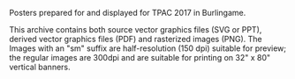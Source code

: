 Posters prepared for and displayed for TPAC 2017 in Burlingame.

This archive contains both source vector graphics files (SVG or PPT),
derived vector graphics files (PDF) and rasterized images (PNG).
The Images with an "sm" suffix are half-resolution (150 dpi) suitable
for preview; the regular images are 300dpi and are suitable for
printing on 32" x 80" vertical banners.
